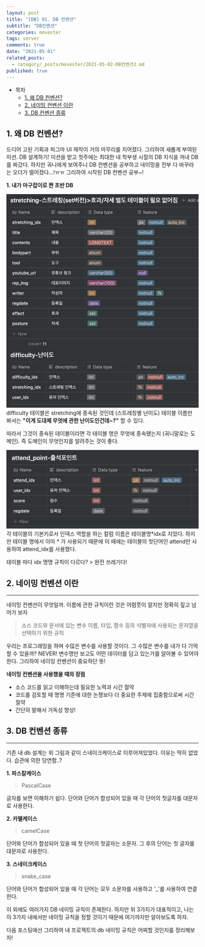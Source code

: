 ```yaml
---
layout: post
title: "[DB] 01. DB 컨벤션"
subtitle: "DB컨벤션"
categories: movester
tags: server
comments: true
date: "2021-05-01"
related_posts:
  - category/_posts/movester/2021-05-02-DB컨벤션2.md
published: true
---
```


- 목차
  - [1. 왜 DB 컨벤션?](#.왜-DB컨벤션?)
  - [2. 네이밍 컨벤션 이란](#.네이밍-컨벤션-이3)
  - [3. DB 컨벤션 종류](#2.DB-컨벤션-종류)

## 1. 왜 DB 컨벤션?

드디어 고된 기획과 피그마 UI 제작이 거의 마무리를 지어졌다.
그리하여 새롭게 부여된 미션. DB 설계하기!
미션을 받고 첫주에는 최대한 내 학부생 시절의 DB 지식을 꺼내 DB를 짜갔다.
하지만 궈니에게 보여주니 DB 컨벤션을 공부하고 네이밍을 전부 다 바꾸라는 오더가 떨어졌다...!ㅠㅠ 그리하여 시작된 DB 컨벤션 공부~!

**1. 내가 마구잡이로 짠 초반 DB**

![db문제점](/assets/img/movester/db1.png)
difficulty 테이블은 stretching에 종속된 것인데 (스트레칭별 난이도) 테이블 이름만 봐서는 <B>"이게 도대체 무엇에 관한 난이도인건데~?"</b> 할 수 있다.

따라서 그것이 종속된 테이블이라면 각 테이블 명은 무엇에 종속됐는지 (궈니말로는 도메인). 즉 도메인이 무엇인지를 알려주는 것이 좋다.

![db문제점2](/assets/img/movester/db2.png)
각 테이블의 기본키로서 인덱스 역할을 하는 칼럼 이름은 테이블명*idx로 지었다.
하지만 테이블 명에서 이미 * 가 사용되기 때문에 이 때에는 테이블의 첫단어인 attend만 사용하여 attend_idx를 사용했다.

테이블 마다 idx 명명 규칙이 다르다? > 완전 쓰레기다!

## 2. 네이밍 컨벤션 이란

---

네이밍 컨벤션이 무엇일까. 이름에 관한 규칙이란 것은 어렴풋이 알지만 정확히 짚고 넘어가 보자

> 소스 코드와 문서에 있는 변수 이름, 타입, 함수 등의 식별자에 사용되는 문자열을 선택하기 위한 규칙

우리는 프로그래밍을 하며 수많은 변수를 사용할 것이다.
그 수많은 변수를 내가 다 기억할 수 있을까? NEVER!
변수명만 보고도 어떤 데이터를 담고 있는가를 알아볼 수 있어야 한다.
그리하여 네이밍 컨벤션이 중요하단 뜻!

<b>네이밍 컨벤션을 사용했을 때의 장점</b>

- 소스 코드를 읽고 이해하는데 필요한 노력과 시간 절약
- 코드를 검토할 때 명명 기준에 대한 논쟁보다 더 중요한 주제에 집중함으로써 시간 절약
- 간단히 말해서 가독성 향상!

## 3. DB 컨벤션 종류

---

기존 내 db 설계는 위 그림과 같이 스네이크케이스로 이루어져있었다.
이유는 딱히 없었다. 습관에 의한 당연함..?

**1. 파스칼케이스**

> PascalCase

글자를 보면 이해하기 쉽다.
단어와 단어가 합성되어 있을 때
각 단어의 첫글자를 대문자로 사용한다.

**2. 카멜케이스**

> camelCase

단어와 단어가 합성되어 있을 때
첫 단어의 첫글자는 소문자. 그 후의 단어는 첫 글자를 대문자로 사용한다.

**3. 스네이크케이스**

> snake_case

단어와 단어가 합성되어 있을 때
각 단어는 모두 소문자를 사용하고 '\_'를 사용하여 연결한다.

이 외에도 여러가지 DB 네이밍 규칙이 존재한다.
하지만 위 3가지가 대표적이고, 나는 이 3가지 내에서만 네이밍 규칙을 정할 것이기 때문에 여기까지만 알아보도록 하자.

다음 포스팅에선 그리하여 내 프로젝트의 db 네이밍 규칙은 어찌할 것인지를 정리해보자!

